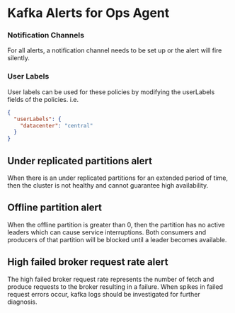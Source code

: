 # Kafka Alerts for Ops Agent

### Notification Channels
For all alerts, a notification channel needs to be set up or the alert will fire silently.

### User Labels
User labels can be used for these policies by modifying the userLabels fields of the policies. i.e.

```json
{ 
  "userLabels": {
    "datacenter": "central"
  }
}
```

## Under replicated partitions alert
When there is an under replicated partitions for an extended period of time, then the cluster is not healthy and cannot guarantee high availability.

## Offline partition alert
When the offline partition is greater than 0, then the partition has no active leaders which can cause service interruptions. Both consumers and producers of that partition will be blocked until a leader becomes available.

## High failed broker request rate alert
The high failed broker request rate represents the number of fetch and produce requests to the broker resulting in a failure. When spikes in failed request errors occur, kafka logs should be investigated for further diagnosis.
